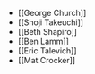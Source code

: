 - [[George Church]]
- [[Shoji Takeuchi]]
- [[Beth Shapiro]]
- [[Ben Lamm]]
- [[Eric Talevich]]
- [[Mat Crocker]]
